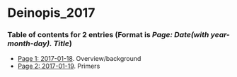 # Deinopis_2017

### Table of contents for 2 entries (Format is *Page: Date(with year-month-day). Title*)        
* [Page 1: 2017-01-18](#id-section1). Overview/background
* [Page 2: 2017-01-19](#id-section2). Primers
